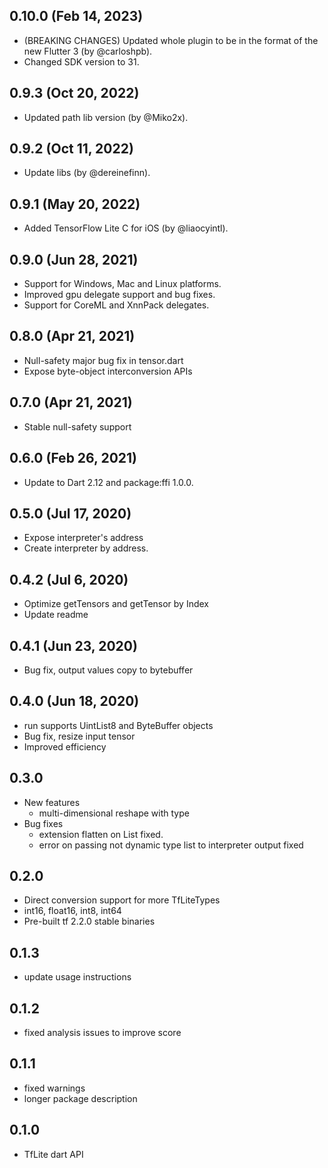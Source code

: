 ## 0.10.0 (Feb 14, 2023)
* (BREAKING CHANGES) Updated whole plugin to be in the format of the new Flutter 3 (by @carloshpb).
* Changed SDK version to 31.

## 0.9.3 (Oct 20, 2022)
* Updated path lib version (by @Miko2x).

## 0.9.2 (Oct 11, 2022)
* Update libs (by @dereinefinn).

## 0.9.1 (May 20, 2022)
* Added TensorFlow Lite C for iOS (by @liaocyintl).

## 0.9.0 (Jun 28, 2021)
* Support for Windows, Mac and Linux platforms.
* Improved gpu delegate support and bug fixes.
* Support for CoreML and XnnPack delegates.

## 0.8.0 (Apr 21, 2021)
* Null-safety major bug fix in tensor.dart
* Expose byte-object interconversion APIs

## 0.7.0 (Apr 21, 2021)
* Stable null-safety support

## 0.6.0 (Feb 26, 2021)
* Update to Dart 2.12 and package:ffi 1.0.0.

## 0.5.0 (Jul 17, 2020)
* Expose interpreter's address
* Create interpreter by address.

## 0.4.2 (Jul 6, 2020)
* Optimize getTensors and getTensor by Index
* Update readme

## 0.4.1 (Jun 23, 2020)
* Bug fix, output values copy to bytebuffer

## 0.4.0 (Jun 18, 2020)
* run supports UintList8 and ByteBuffer objects
* Bug fix, resize input tensor
* Improved efficiency

## 0.3.0
* New features
    * multi-dimensional reshape with type
* Bug fixes
    * extension flatten on List fixed.
    * error on passing not dynamic type list to interpreter output fixed

## 0.2.0
* Direct conversion support for more TfLiteTypes
* int16, float16, int8, int64
* Pre-built tf 2.2.0 stable binaries

## 0.1.3
* update usage instructions

## 0.1.2
* fixed analysis issues to improve score

## 0.1.1
* fixed warnings
* longer package description

## 0.1.0

* TfLite dart API